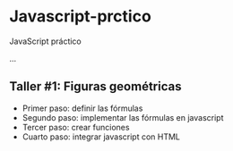 # Javascript-prctico
JavaScript práctico

...

## Taller #1: Figuras geométricas

- Primer paso: definir las fórmulas
- Segundo paso: implementar las fórmulas en javascript
- Tercer paso: crear funciones
- Cuarto paso: integrar javascript con HTML